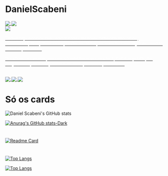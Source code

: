 # DanielScabeni

<a href="https://github.com/DanielScabeni">
  <img align="center" src="https://github-readme-stats.vercel.app/api?username=DanielScabeni&show_icons=true&card_width=300&theme=chartreuse-dark" />
</a>
<a href="https://github.com/DanielScabeni">
  <img align="center" src="https://github-readme-stats.vercel.app/api?username=DanielScabeni&show_icons=true&card_width=130&theme=dark#gh-dark-mode-only" />
</a>

<br>

<a href="https://github.com/DanielScabeni/Random-Things">
  <img align="center" src="https://github-readme-stats.vercel.app/api/pin/?username=DanielScabeni&repo=Random-Things" />
</a>
<a href="https://github.com/DanielScabeni/Random-Things">
  <p style="color: white;">These repositories are used for various tests between functions, commands, files, directories, code variables, or even to save layouts used in other repositories</p>
  <p style="color: white;">On some occasions, no one should have access to it, but it is public, be very careful, as it may have files with personal passwords</p>
</a>

<br>

<a href="https://github.com/DanielScabeni">
  <img align="center" src="https://github-readme-stats.vercel.app/api/top-langs/?username=DanielScabeni&layout=donut-vertical" />
</a>
<a href="https://github.com/DanielScabeni">
  <img align="center" src="https://github-readme-stats.vercel.app/api/top-langs/?username=DanielScabeni&langs_count=8)](https://github.com/DanielScabeni" />
</a>
<a href="https://github.com/DanielScabeni">
  <img align="center" src="https://github-readme-stats.vercel.app/api/top-langs/?username=DanielScabeni&layout=pie" />
</a>

# Só os cards


![Daniel Scabeni's GitHub stats](https://github-readme-stats.vercel.app/api?username=DanielScabeni&show_icons=true&theme=chartreuse-dark)


[![Anurag's GitHub stats-Dark](https://github-readme-stats.vercel.app/api?username=DanielScabeni&show_icons=true&theme=dark#gh-dark-mode-only)](https://github.com/DanielScabeni)

#

[![Readme Card](https://github-readme-stats.vercel.app/api/pin/?username=DanielScabeni&repo=Random-Things)](https://github.com/DanielScabeni/Random-Things)

#

[![Top Langs](https://github-readme-stats.vercel.app/api/top-langs/?username=DanielScabeni&layout=donut-vertical)](https://github.com/DanielScabeni)

[![Top Langs](https://github-readme-stats.vercel.app/api/top-langs/?username=DanielScabeni&langs_count=8)](https://github.com/DanielScabeni)

